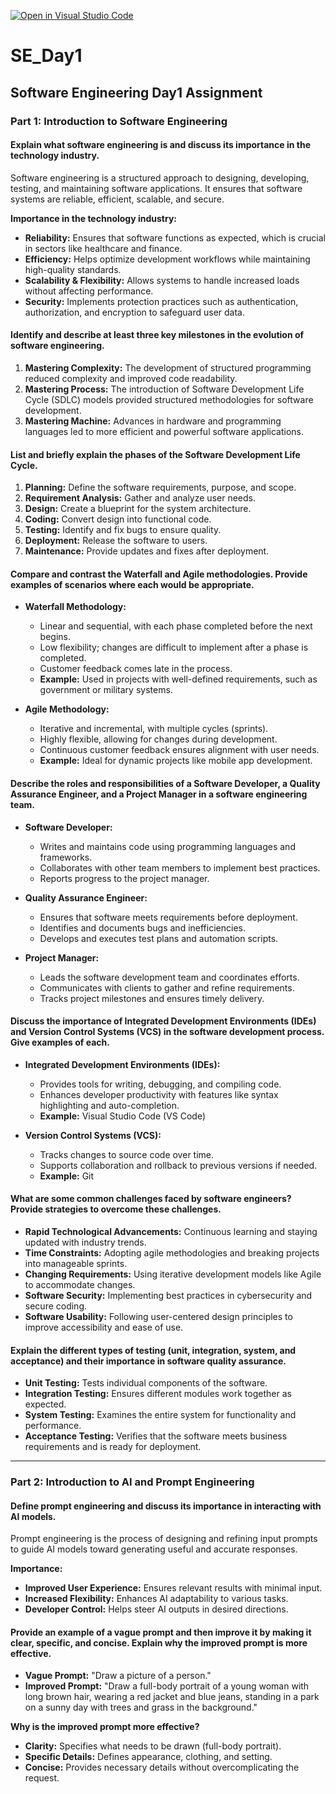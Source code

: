 [![Open in Visual Studio Code](https://classroom.github.com/assets/open-in-vscode-2e0aaae1b6195c2367325f4f02e2d04e9abb55f0b24a779b69b11b9e10269abc.svg)](https://classroom.github.com/online_ide?assignment_repo_id=18410917&assignment_repo_type=AssignmentRepo)
# SE_Day1

## Software Engineering Day1 Assignment

### Part 1: Introduction to Software Engineering

#### Explain what software engineering is and discuss its importance in the technology industry.
Software engineering is a structured approach to designing, developing, testing, and maintaining software applications. It ensures that software systems are reliable, efficient, scalable, and secure.

**Importance in the technology industry:**
- **Reliability:** Ensures that software functions as expected, which is crucial in sectors like healthcare and finance.
- **Efficiency:** Helps optimize development workflows while maintaining high-quality standards.
- **Scalability & Flexibility:** Allows systems to handle increased loads without affecting performance.
- **Security:** Implements protection practices such as authentication, authorization, and encryption to safeguard user data.

#### Identify and describe at least three key milestones in the evolution of software engineering.
1. **Mastering Complexity:** The development of structured programming reduced complexity and improved code readability.
2. **Mastering Process:** The introduction of Software Development Life Cycle (SDLC) models provided structured methodologies for software development.
3. **Mastering Machine:** Advances in hardware and programming languages led to more efficient and powerful software applications.

#### List and briefly explain the phases of the Software Development Life Cycle.
1. **Planning:** Define the software requirements, purpose, and scope.
2. **Requirement Analysis:** Gather and analyze user needs.
3. **Design:** Create a blueprint for the system architecture.
4. **Coding:** Convert design into functional code.
5. **Testing:** Identify and fix bugs to ensure quality.
6. **Deployment:** Release the software to users.
7. **Maintenance:** Provide updates and fixes after deployment.

#### Compare and contrast the Waterfall and Agile methodologies. Provide examples of scenarios where each would be appropriate.
- **Waterfall Methodology:**
  - Linear and sequential, with each phase completed before the next begins.
  - Low flexibility; changes are difficult to implement after a phase is completed.
  - Customer feedback comes late in the process.
  - **Example:** Used in projects with well-defined requirements, such as government or military systems.

- **Agile Methodology:**
  - Iterative and incremental, with multiple cycles (sprints).
  - Highly flexible, allowing for changes during development.
  - Continuous customer feedback ensures alignment with user needs.
  - **Example:** Ideal for dynamic projects like mobile app development.

#### Describe the roles and responsibilities of a Software Developer, a Quality Assurance Engineer, and a Project Manager in a software engineering team.
- **Software Developer:**
  - Writes and maintains code using programming languages and frameworks.
  - Collaborates with other team members to implement best practices.
  - Reports progress to the project manager.

- **Quality Assurance Engineer:**
  - Ensures that software meets requirements before deployment.
  - Identifies and documents bugs and inefficiencies.
  - Develops and executes test plans and automation scripts.

- **Project Manager:**
  - Leads the software development team and coordinates efforts.
  - Communicates with clients to gather and refine requirements.
  - Tracks project milestones and ensures timely delivery.

#### Discuss the importance of Integrated Development Environments (IDEs) and Version Control Systems (VCS) in the software development process. Give examples of each.
- **Integrated Development Environments (IDEs):**
  - Provides tools for writing, debugging, and compiling code.
  - Enhances developer productivity with features like syntax highlighting and auto-completion.
  - **Example:** Visual Studio Code (VS Code)

- **Version Control Systems (VCS):**
  - Tracks changes to source code over time.
  - Supports collaboration and rollback to previous versions if needed.
  - **Example:** Git

#### What are some common challenges faced by software engineers? Provide strategies to overcome these challenges.
- **Rapid Technological Advancements:** Continuous learning and staying updated with industry trends.
- **Time Constraints:** Adopting agile methodologies and breaking projects into manageable sprints.
- **Changing Requirements:** Using iterative development models like Agile to accommodate changes.
- **Software Security:** Implementing best practices in cybersecurity and secure coding.
- **Software Usability:** Following user-centered design principles to improve accessibility and ease of use.

#### Explain the different types of testing (unit, integration, system, and acceptance) and their importance in software quality assurance.
- **Unit Testing:** Tests individual components of the software.
- **Integration Testing:** Ensures different modules work together as expected.
- **System Testing:** Examines the entire system for functionality and performance.
- **Acceptance Testing:** Verifies that the software meets business requirements and is ready for deployment.

---

### Part 2: Introduction to AI and Prompt Engineering

#### Define prompt engineering and discuss its importance in interacting with AI models.
Prompt engineering is the process of designing and refining input prompts to guide AI models toward generating useful and accurate responses.

**Importance:**
- **Improved User Experience:** Ensures relevant results with minimal input.
- **Increased Flexibility:** Enhances AI adaptability to various tasks.
- **Developer Control:** Helps steer AI outputs in desired directions.

#### Provide an example of a vague prompt and then improve it by making it clear, specific, and concise. Explain why the improved prompt is more effective.
- **Vague Prompt:** "Draw a picture of a person."
- **Improved Prompt:** "Draw a full-body portrait of a young woman with long brown hair, wearing a red jacket and blue jeans, standing in a park on a sunny day with trees and grass in the background."

**Why is the improved prompt more effective?**
- **Clarity:** Specifies what needs to be drawn (full-body portrait).
- **Specific Details:** Defines appearance, clothing, and setting.
- **Concise:** Provides necessary details without overcomplicating the request.
